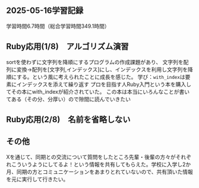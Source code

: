 ## 2025-05-16学習記録
学習時間6.7時間（総合学習時間349.1時間）

## Ruby応用(1/8)　アルゴリズム演習
sortを使わずに文字列を降順にするプログラムの作成課題があり、
文字列を配列に変換→配列を[文字列,インデックス]にし、インデックスを利用し文字列を降順にする。という風に考えられたことに成長を感じた。
学び：```with_index```は要素にインデックスを添えて繰り返す
プロを目指す人Ruby入門という本を購入してその本にwith_indexが紹介されていた。
この本は本当にいろんなことが書いてある（その分、分厚い）ので隙間に読んでいきたい
## Ruby応用(2/8)　名前を省略しない

## その他
Xを通じて、同期との交流について質問をしたところ先輩・後輩の方々がそれぞれこういうようにしてるよ！という情報を共有してもらえた。学校に入学し2か月、同期の方とコミュニケーションをあまりとれていないので、共有頂いた情報を元に実行して行きたい。